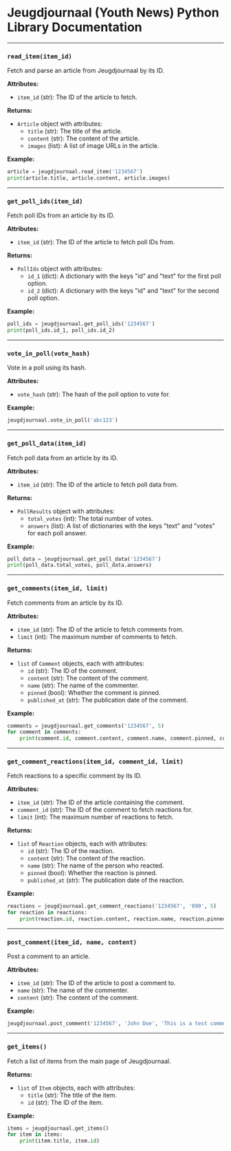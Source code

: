 # Jeugdjournaal (Youth News) Python Library Documentation

---

### `read_item(item_id)`
Fetch and parse an article from Jeugdjournaal by its ID.

**Attributes:**
- `item_id` (str): The ID of the article to fetch.

**Returns:**
- `Article` object with attributes:
  - `title` (str): The title of the article.
  - `content` (str): The content of the article.
  - `images` (list): A list of image URLs in the article.

**Example:**
```python
article = jeugdjournaal.read_item('1234567')
print(article.title, article.content, article.images)
```

---

### `get_poll_ids(item_id)`
Fetch poll IDs from an article by its ID.

**Attributes:**
- `item_id` (str): The ID of the article to fetch poll IDs from.

**Returns:**
- `PollIds` object with attributes:
  - `id_1` (dict): A dictionary with the keys "id" and "text" for the first poll option.
  - `id_2` (dict): A dictionary with the keys "id" and "text" for the second poll option.

**Example:**
```python
poll_ids = jeugdjournaal.get_poll_ids('1234567')
print(poll_ids.id_1, poll_ids.id_2)
```

---

### `vote_in_poll(vote_hash)`
Vote in a poll using its hash.

**Attributes:**
- `vote_hash` (str): The hash of the poll option to vote for.

**Example:**
```python
jeugdjournaal.vote_in_poll('abc123')
```

---

### `get_poll_data(item_id)`
Fetch poll data from an article by its ID.

**Attributes:**
- `item_id` (str): The ID of the article to fetch poll data from.

**Returns:**
- `PollResults` object with attributes:
  - `total_votes` (int): The total number of votes.
  - `answers` (list): A list of dictionaries with the keys "text" and "votes" for each poll answer.

**Example:**
```python
poll_data = jeugdjournaal.get_poll_data('1234567')
print(poll_data.total_votes, poll_data.answers)
```

---

### `get_comments(item_id, limit)`
Fetch comments from an article by its ID.

**Attributes:**
- `item_id` (str): The ID of the article to fetch comments from.
- `limit` (int): The maximum number of comments to fetch.

**Returns:**
- `list` of `Comment` objects, each with attributes:
  - `id` (str): The ID of the comment.
  - `content` (str): The content of the comment.
  - `name` (str): The name of the commenter.
  - `pinned` (bool): Whether the comment is pinned.
  - `published_at` (str): The publication date of the comment.

**Example:**
```python
comments = jeugdjournaal.get_comments('1234567', 5)
for comment in comments:
    print(comment.id, comment.content, comment.name, comment.pinned, comment.published_at)
```

---

### `get_comment_reactions(item_id, comment_id, limit)`
Fetch reactions to a specific comment by its ID.

**Attributes:**
- `item_id` (str): The ID of the article containing the comment.
- `comment_id` (str): The ID of the comment to fetch reactions for.
- `limit` (int): The maximum number of reactions to fetch.

**Returns:**
- `list` of `Reaction` objects, each with attributes:
  - `id` (str): The ID of the reaction.
  - `content` (str): The content of the reaction.
  - `name` (str): The name of the person who reacted.
  - `pinned` (bool): Whether the reaction is pinned.
  - `published_at` (str): The publication date of the reaction.

**Example:**
```python
reactions = jeugdjournaal.get_comment_reactions('1234567', '890', 5)
for reaction in reactions:
    print(reaction.id, reaction.content, reaction.name, reaction.pinned, reaction.published_at)
```

---

### `post_comment(item_id, name, content)`
Post a comment to an article.

**Attributes:**
- `item_id` (str): The ID of the article to post a comment to.
- `name` (str): The name of the commenter.
- `content` (str): The content of the comment.

**Example:**
```python
jeugdjournaal.post_comment('1234567', 'John Doe', 'This is a test comment.')
```

---

### `get_items()`
Fetch a list of items from the main page of Jeugdjournaal.

**Returns:**
- `list` of `Item` objects, each with attributes:
  - `title` (str): The title of the item.
  - `id` (str): The ID of the item.

**Example:**
```python
items = jeugdjournaal.get_items()
for item in items:
    print(item.title, item.id)
```
